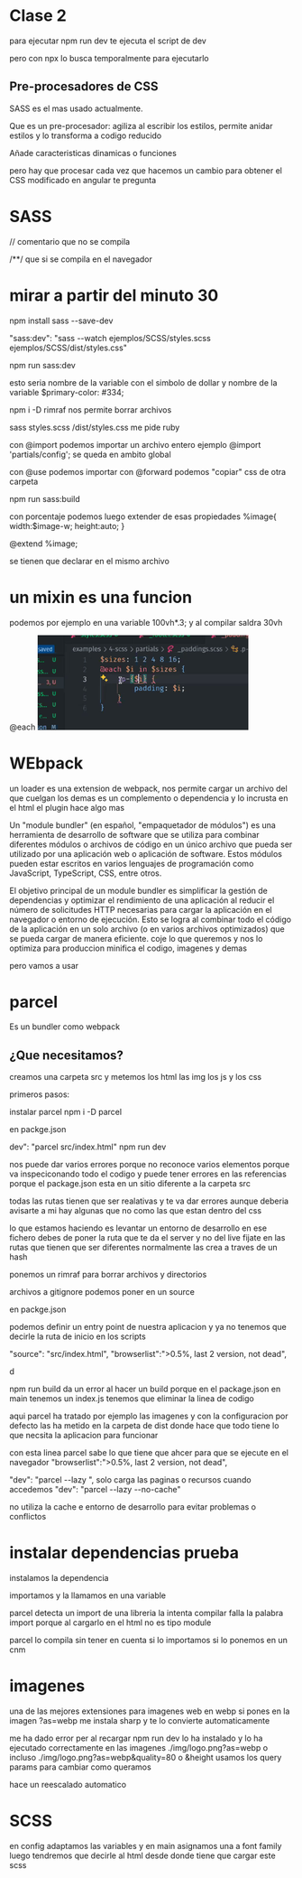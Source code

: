 # Clase 2 

para ejecutar npm run dev te ejecuta el script de dev

pero con npx lo busca temporalmente para ejecutarlo

## Pre-procesadores de CSS

SASS es el mas usado actualmente.

Que es un pre-procesador: agiliza al escribir los estilos, permite anidar estilos
y lo transforma a codigo reducido

Añade caracteristicas dinamicas o funciones

pero hay que procesar cada vez que hacemos un cambio para obtener el CSS modificado
en angular te pregunta

# SASS
// comentario que no se compila 

/**/ que si se compila en el navegador

 # mirar a partir del minuto 30 
npm install sass --save-dev

"sass:dev": "sass --watch ejemplos/SCSS/styles.scss ejemplos/SCSS/dist/styles.css"

npm run sass:dev

esto seria nombre de la variable con el simbolo de dollar y nombre de la variable
$primary-color: #334;

npm i -D rimraf 
nos permite borrar archivos

sass styles.scss /dist/styles.css me pide ruby

con @import podemos importar un archivo entero 
ejemplo
@import 'partials/config';
se queda en ambito global

con @use podemos importar
con @forward podemos "copiar" css de otra carpeta

npm run sass:build

con porcentaje podemos luego extender de esas propiedades
%image{
    width:$image-w;
    height:auto;
}

@extend %image;

se tienen que declarar en el mismo archivo

# un mixin es una funcion

podemos por ejemplo en una variable 100vh*.3; y 
al compilar saldra 30vh

@each ![alt text](image.png)

# WEbpack

un loader es una extension de webpack,  nos permite cargar un archivo del que cuelgan los demas
es un complemento o dependencia y lo incrusta en el html
el plugin hace algo mas

Un "module bundler" (en español, "empaquetador de módulos") es una herramienta de desarrollo de software que se utiliza para combinar diferentes módulos o archivos de código en un único archivo que pueda ser utilizado por una aplicación web o aplicación de software. Estos módulos pueden estar escritos en varios lenguajes de programación como JavaScript, TypeScript, CSS, entre otros.

El objetivo principal de un module bundler es simplificar la gestión de dependencias y optimizar el rendimiento de una aplicación al reducir el número de solicitudes HTTP necesarias para cargar la aplicación en el navegador o entorno de ejecución. Esto se logra al combinar todo el código de la aplicación en un solo archivo (o en varios archivos optimizados) que se pueda cargar de manera eficiente.
coje lo que queremos y nos lo optimiza para produccion minifica el codigo, imagenes y demas

pero vamos a usar 

# parcel
Es un bundler como webpack

## ¿Que necesitamos?
creamos una carpeta src
y metemos los html las img los js y los css

primeros pasos:

instalar parcel
npm i -D parcel

en packge.json

dev": "parcel src/index.html"
npm run dev 

nos puede dar varios errores porque no reconoce varios elementos porque va inspeciconando
todo el codigo y puede tener errores en las referencias porque el package.json
esta en un sitio diferente a la carpeta src

todas las rutas tienen que ser realativas y te va  dar errores aunque deberia avisarte
a mi hay algunas que no como las que estan dentro del css

lo que estamos haciendo es levantar un entorno de desarrollo en ese fichero
debes de poner la ruta que te da el server y no del live fijate 
en las rutas que tienen que ser diferentes normalmente las crea a traves de un hash


ponemos un rimraf para borrar archivos y directorios

archivos a gitignore
podemos poner en un source

en packge.json

podemos definir un entry point de nuestra aplicacion y ya no tenemos que
decirle la ruta de inicio en los scripts

"source": "src/index.html",
  "browserlist":">0.5%, last 2 version, not dead",

d
   
npm run build
  da un error al hacer un build porque en el package.json
  en main tenemos un index.js tenemos que eliminar la linea de codigo

aqui parcel ha tratado por ejemplo las imagenes y con la configuracion por defecto
las ha metido en la carpeta de dist donde hace que todo tiene lo que necsita la
aplicacion para funcionar

con esta linea parcel sabe lo que tiene que ahcer para que se ejecute en el navegador
"browserlist":">0.5%, last 2 version, not dead",

 "dev": "parcel --lazy ",
 solo carga las paginas o recursos cuando accedemos
"dev": "parcel --lazy --no-cache"

no utiliza la cache e entorno de desarrollo para evitar problemas o conflictos

# instalar dependencias prueba
instalamos la dependencia

importamos y la llamamos en una variable

parcel detecta un import de una libreria la intenta compilar
falla la palabra import porque al cargarlo en el html no es tipo module

parcel lo compila sin tener en cuenta si lo importamos si lo ponemos en un cnm

# imagenes
una de las mejores extensiones para imagenes web en webp
si pones en la imagen ?as=webp me instala sharp
y te lo convierte automaticamente

me ha dado error per al recargar npm run dev lo ha instalado y lo ha ejecutado correctamente
en las imagenes ./img/logo.png?as=webp o incluso ./img/logo.png?as=webp&quality=80
o &height  usamos los query params para cambiar como queramos



hace un reescalado automatico

# SCSS
en config adaptamos las variables
 y en main asignamos una a font family
 luego tendremos que decirle al html desde donde tiene que cargar este scss
 <link rel="stylesheet" href="./scss/main.scss">

 


